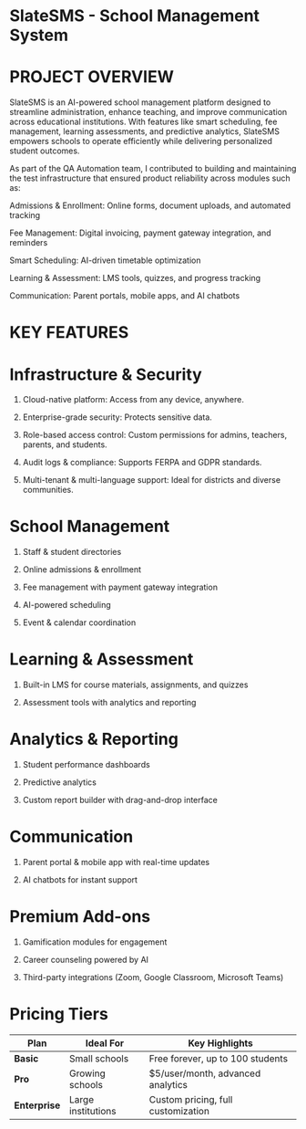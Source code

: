 
# SlateSMS - School Management System

# PROJECT OVERVIEW

SlateSMS is an AI-powered school management platform designed to streamline administration, enhance teaching, and improve communication across educational institutions. With features like smart scheduling, fee management, learning assessments, and predictive analytics, SlateSMS empowers schools to operate efficiently while delivering personalized student outcomes.

As part of the QA Automation team, I contributed to building and maintaining the test infrastructure that ensured product reliability across modules such as:

Admissions & Enrollment: Online forms, document uploads, and automated tracking

Fee Management: Digital invoicing, payment gateway integration, and reminders

Smart Scheduling: AI-driven timetable optimization

Learning & Assessment: LMS tools, quizzes, and progress tracking

Communication: Parent portals, mobile apps, and AI chatbots

# KEY FEATURES
# Infrastructure & Security
1. Cloud-native platform: Access from any device, anywhere.

2. Enterprise-grade security: Protects sensitive data.

3. Role-based access control: Custom permissions for admins, teachers, parents, and students.

4. Audit logs & compliance: Supports FERPA and GDPR standards.

5. Multi-tenant & multi-language support: Ideal for districts and diverse communities.

# School Management
1. Staff & student directories

2. Online admissions & enrollment

3. Fee management with payment gateway integration

4. AI-powered scheduling

5. Event & calendar coordination

# Learning & Assessment
1. Built-in LMS for course materials, assignments, and quizzes

2. Assessment tools with analytics and reporting

# Analytics & Reporting
1. Student performance dashboards

2. Predictive analytics

3. Custom report builder with drag-and-drop interface

# Communication
1. Parent portal & mobile app with real-time updates

2. AI chatbots for instant support

# Premium Add-ons
1. Gamification modules for engagement

2. Career counseling powered by AI

3. Third-party integrations (Zoom, Google Classroom, Microsoft Teams)

# Pricing Tiers  

| Plan       | Ideal For        | Key Highlights                        |
|------------|------------------|---------------------------------------|
| **Basic**      | Small schools     | Free forever, up to 100 students       |
| **Pro**        | Growing schools   | $5/user/month, advanced analytics      |
| **Enterprise** | Large institutions| Custom pricing, full customization     |

